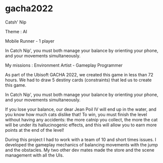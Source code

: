 # gacha2022
Catsh' Nip

Theme : AI

Mobile Runner - 1 player

In Catch Nip', you must both manage your balance by orienting your phone, and your movements simultaneously.

My missions : Environment Artist - Gameplay Programmer



As part of the Ubisoft GACHA 2022, we created this game in less than 72 hours. We had to draw 5 destiny cards (constraints) that led us to create this game.

In Catch Nip', you must both manage your balance by orienting your phone, and your movements simultaneously.

If you lose your balance, our dear Jean Poil IV will end up in the water, and you know how much cats dislike that!
To win, you must finish the level without having any accidents: the more catnip you collect, the more the cat will be under its hallucinogenic effects, 
and this will allow you to earn more points at the end of the level!

During this project I had to work with a team of 10 and short times issues. 
I developed the gameplay mechanics of balancing movements with the jump and the obstacles. 
My two other dev mates made the store and the scene management with all the UIs.
